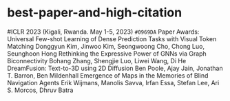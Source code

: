 # best-paper-and-high-citation

#ICLR 2023   (Kigali, Rwanda. May 1-5, 2023)
`#0969DA` Paper Awards:
Universal Few-shot Learning of Dense Prediction Tasks with Visual Token Matching
Donggyun Kim, Jinwoo Kim, Seongwoong Cho, Chong Luo, Seunghoon Hong
Rethinking the Expressive Power of GNNs via Graph Biconnectivity
Bohang Zhang, Shengjie Luo, Liwei Wang, Di He
DreamFusion: Text-to-3D using 2D Diffusion
Ben Poole, Ajay Jain, Jonathan T. Barron, Ben Mildenhall
Emergence of Maps in the Memories of Blind Navigation Agents
Erik Wijmans, Manolis Savva, Irfan Essa, Stefan Lee, Ari S. Morcos, Dhruv Batra
